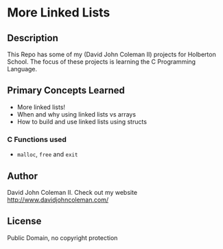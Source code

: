 # More Linked Lists

## Description

This Repo has some of my (David John Coleman II) projects for Holberton School.
The focus of these projects is learning the C Programming Language.

## Primary Concepts Learned

  * More linked lists!
  * When and why using linked lists vs arrays
  * How to build and use linked lists using structs

### C Functions used

* ``malloc``, ``free`` and ``exit``

## Author

David John Coleman II.	Check out my website http://www.davidjohncoleman.com/

## License

Public Domain, no copyright protection